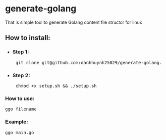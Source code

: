 # generate-golang
That is simple tool to generate Golang content file structor for linux

## How to install:

* ### Step 1:

<pre>
    git clone git@github.com:danhhuynh25029/generate-golang.git
</pre>

* ### Step 2:
<pre>
    chmod +x setup.sh && ./setup.sh
</pre>

### How to use:
<pre>ggo filename</pre>

### Example:

<pre>ggo main.go</pre>